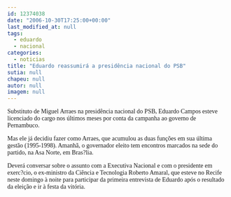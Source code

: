 ```yaml
---
id: 12374038
date: "2006-10-30T17:25:00+00:00"
last_modified_at: null
tags:
  - eduardo
  - nacional
categories:
  - noticias
title: "Eduardo reassumirá a presidência nacional do PSB"
sutia: null
chapeu: null
autor: null
imagem: null
---
```

<p><P><FONT face=Verdana>Substituto de Miguel Arraes na presidência nacional do PSB, Eduardo Campos esteve licenciado do cargo nos últimos meses por conta da campanha ao governo de Pernambuco.</FONT></P></p>
<p><P><FONT face=Verdana>Mas ele já decidiu fazer como Arraes, que acumulou as duas funções em sua última gestão (1995-1998). Amanhã, o governador eleito tem encontros marcados na sede do partido, na Asa Norte, em Bras?lia.</FONT></P></p>
<p><P><FONT face=Verdana>Deverá conversar sobre o assunto com a Executiva Nacional e com o presidente em exerc?cio, o ex-ministro da Ciência e Tecnologia Roberto Amaral, que esteve no Recife neste domingo à noite para participar da primeira entrevista de Eduardo após o resultado da eleição e ir à festa da vitória.</FONT></P> </p>
